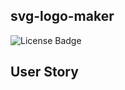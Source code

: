 ## svg-logo-maker
![License Badge](https://img.shields.io/badge/license-MIT-brightgreen)

## User Story